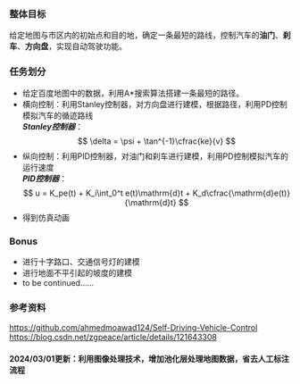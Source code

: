 <!-- 引入 KaTeX 的 CSS 文件 -->
<link rel="stylesheet" href="https://cdn.jsdelivr.net/npm/katex/dist/katex.min.css">

<!-- 引入 KaTeX 的 JavaScript 文件 -->
<script src="https://cdn.jsdelivr.net/npm/katex/dist/katex.min.js"></script>
<script src="https://cdn.jsdelivr.net/npm/katex/dist/contrib/auto-render.min.js"></script>

<!-- 渲染数学公式 -->
<script>
document.addEventListener("DOMContentLoaded", function() {
    renderMathInElement(document.body, {
        delimiters: [
            {left: "$$", right: "$$", display: true},
            {left: "$", right: "$", display: false}
        ]
    });
});
</script>
### 整体目标
给定地图与市区内的初始点和目的地，确定一条最短的路线，控制汽车的**油门**、**刹车**、**方向盘**，实现自动驾驶功能。

### 任务划分

* 给定百度地图中的数据，利用A\*搜索算法搭建一条最短的路径。
* 横向控制：利用Stanley控制器，对方向盘进行建模，根据路径，利用PD控制模拟汽车的循迹路线  
  ***Stanley控制器***：
  $$
  \delta = \psi + \tan^{-1}\cfrac{ke}{v}
  $$
* 纵向控制：利用PID控制器，对油门和刹车进行建模，利用PD控制模拟汽车的运行速度  
  ***PID控制器***：
  $$
  u = K_pe(t) + K_i\int_0^t e(t)\mathrm{d}t + K_d\cfrac{\mathrm{d}e(t)}{\mathrm{d}t}
  $$
* 得到仿真动画


### Bonus
* 进行十字路口、交通信号灯的建模
* 进行地面不平引起的坡度的建模
* to be continued……

### 参考资料

https://github.com/ahmedmoawad124/Self-Driving-Vehicle-Control
https://blog.csdn.net/zgpeace/article/details/121643308



#### 2024/03/01更新：利用图像处理技术，增加池化层处理地图数据，省去人工标注流程
